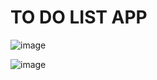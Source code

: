 # TO DO LIST APP

![image](https://user-images.githubusercontent.com/47973568/152653783-9f0a94a2-e369-4351-84fb-7aa62b42255c.png)


![image](https://user-images.githubusercontent.com/47973568/152653867-b3f03e5b-768e-4a59-8041-a6937a00378e.png)
